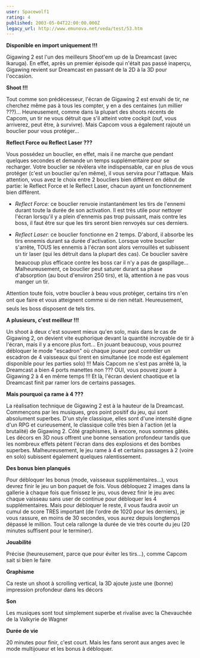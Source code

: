 ```yaml
---
user: Spacewolf1
rating: 4
published: 2003-05-04T22:00:00.000Z
legacy_url: http://www.emunova.net/veda/test/53.htm
---
```

**Disponible en import uniquement !!!**  

  

Gigawing 2 est l'un des meilleurs Shoot'em up de la Dreamcast (avec Ikaruga). En effet, après un premier épisode qui n'était pas passé inaperçu, Gigawing revient sur Dreamcast en passant de la 2D à la 3D pour l'occasion.  

  

**Shoot !!!**  

Tout comme son prédécesseur, l'écran de Gigawing 2 est envahi de tir, ne cherchez même pas à tous les compter, y en a des centaines (un millier ???)... Heureusement, comme dans la plupart des shoots récents de Capcom, un tir ne vous détruit que s'il atteint votre cockpit (ouf, vous arriverez, peut être, à survivre). Mais Capcom vous a également rajouté un bouclier pour vous protéger...  

  

**Reflect Force ou Reflect Laser ???**  

Vous possédez un bouclier, en effet, mais il ne marche que pendant quelques secondes et demande un temps supplémentaire pour se recharger. Votre bouclier se révèlera vite indispensable, car en plus de vous protéger (c'est un bouclier qu'en même), il vous servira pour l'attaque. Mais attention, vous avez le choix entre 2 boucliers bien différent en début de partie: le Reflect Force et le Reflect Laser, chacun ayant un fonctionnement bien différent.  


  

* _Reflect Force:_ ce bouclier renvoie instantanément les tirs de l'ennemi durant toute la durée de son activation. Il est très utile pour nettoyer l'écran lorsqu'il y a plein d'ennemis pas trop puissant, mais contre les boss, il faut être sur que les tirs seront bien renvoyés sur ces derniers.  

* _Reflect Laser:_ ce bouclier fonctionne en 2 temps. D'abord, il absorbe les tirs ennemis durant sa durée d'activation. Lorsque votre bouclier s'arrête, TOUS les ennemis à l'écran sont alors verrouillés et subissent un tir laser (qui les détruit dans la plupart des cas). Ce bouclier savère beaucoup plus efficace contre les boss car il n'y a pas de gaspillage... Malheureusement, ce bouclier peut saturer durant sa phase d'absorption (au bout d'environ 250 tirs), et là, attention à ne pas vous manger un tir.  

  

Attention toute fois, votre bouclier à beau vous protéger, certains tirs n'en ont que faire et vous atteignent comme si de rien nétait. Heureusement, seuls les boss disposent de tels tirs.  

  

**A plusieurs, c'est meilleur !!!**  

Un shoot à deux c'est souvent mieux qu'en solo, mais dans le cas de Gigawing 2, on devient vite euphorique devant la quantité incroyable de tir à l'écran, mais il y a encore plus fort... En jouant beaucoup, vous pourrez débloquer le mode "escadron" où chaque joueur peut contrôler un escadron de 4 vaisseaux qui tirent en simultanée (ce mode est également disponible pour les parties solo) !!! Mais Capcom ne s'est pas arrêté là, la Dreamcast a bien 4 ports manettes non ??? OUI, vous pouvez jouer à Gigawing 2 à 4 en même temps !!! Et là, l'écran devient chaotique et la Dreamcast finit par ramer lors de certains passages.  

  

**Mais pourquoi ça rame à 4 ???**  

La réalisation technique de Gigawing 2 est à la hauteur de la Dreamcast. Commençons par les musiques, gros point positif du jeu, qui sont absolument superbes. D'un style classique, elles sont d'une intensité digne d'un RPG et curieusement, le classique colle très bien à l'action (et la brutalité) de Gigawing 2\. Côté graphismes, là encore, nous sommes gâtés. Les décors en 3D nous offrent une bonne sensation profondeur tandis que les nombreux effets pètent l'écran dans des explosions et des bombes superbes. Malheureusement, le jeu rame à 4 et certains passages à 2 (voire en solo) subissent également quelques ralentissement.  

  

**Des bonus bien planqués**  

Pour débloquer les bonus (mode, vaisseaux supplémentaires...), vous devrez finir le jeu un bon paquet de fois. Vous débloquez 2 images dans la gallerie à chaque fois que finissez le jeu, vous devez finir le jeu avec chaque vaisseau sans user de continue pour débloquer les 4 supplémentaires. Mais pour débloquer le reste, il vous faudra avoir un cumul de score TRES important (de l'ordre de 1020 pour les derniers), je vous rassure, en moins de 30 secondes, vous aurez depuis longtemps dépassé le million. Tout cela rallonge la durée de vie très courte du jeu (20 minutes suffisent pour le terminer).  

  

  

**Jouabilité**  

Précise (heureusement, parce que pour éviter les tirs...), comme Capcom sait si bien le faire  

**Graphisme**  

Ca reste un shoot à scrolling vertical, la 3D ajoute juste une (bonne) impression profondeur dans les décors  

**Son**  

Les musiques sont tout simplement superbe et rivalise avec la Chevauchée de la Valkyrie de Wagner  

**Durée de vie**  

20 minutes pour finir, c'est court. Mais les fans seront aux anges avec le mode multijoueur et les bonus à débloquer.
